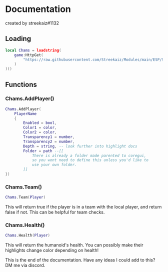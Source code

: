 # Documentation
created by streekaiz#1132

## Loading
```lua
local Chams = loadstring(
	game:HttpGet(
		"https://raw.githubusercontent.com/Streekaiz/Modules/main/ESP/Source.lua"
	)
)()
```
## Functions
### Chams.AddPlayer()
```lua
Chams.AddPlayer(
	PlayerName
	{
		Enabled = bool,
		Color1 = color,
		Color2 = color,
		Transparency1 = number,
		Transparency2 = number,
		Depth = string, -- look further into highlight docs
		Folder = path --[[
			There is already a folder made parented to coregui, 
			so you wont need to define this unless you'd like to
			use your own folder.
		]]
})
```

### Chams.Team()
```lua
Chams.Team(Player)
```
This will return true if the player is in a team with the local player, and return false if not. This can be helpful for team checks.

### Chams.Health()
```lua
Chams.Health(Player)
```
This will return the humanoid's health. You can possibly make their highlights change color depending on health!

This is the end of the documentation. Have any ideas I could add to this? DM me via discord.
